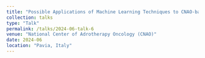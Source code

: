 ```yaml
---
title: "Possible Applications of Machine Learning Techniques to CNAO-based Applications"
collection: talks
type: "Talk"
permalink: /talks/2024-06-talk-6
venue: "National Center of Adrotherapy Oncology (CNAO)"
date: 2024-06
location: "Pavia, Italy"
---
```

